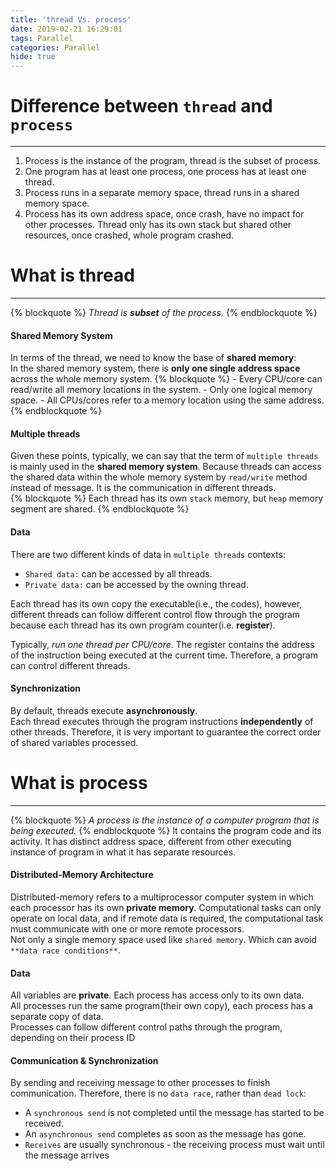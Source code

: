 ```yaml
---
title: 'thread Vs. process'
date: 2019-02-21 16:29:01
tags: Parallel
categories: Parallel
hide: true
---
```


# Difference between `thread` and `process`
---
1. Process is the instance of the program, thread is the subset of process.
2. One program has at least one process, one process has at least one thread.
3. Process runs in a separate memory space, thread runs in a shared memory space.
4. Process has its own address space, once crash, have no impact for other processes. Thread only has its own stack but shared other resources, once crashed, whole program crashed.

# What is thread
---
{% blockquote %}
	*Thread is **subset** of the process.*
{% endblockquote %}

#### Shared Memory System
In terms of the thread, we need to know the base of **shared memory**:  
In the shared memory system, there is **only one single address space** across the whole memory system.
{% blockquote %}
	- Every CPU/core can read/write all memory locations in the system.
	- Only one logical memory space.
	- All CPUs/cores refer to a memory location using the same address.
{% endblockquote %}
#### Multiple threads
Given these points, typically, we can say that the term of `multiple threads` is mainly used in the **shared memory system**. Because threads can access the shared data within the whole memory system by `read/write` method instead of message. It is the communication in different threads.  
{% blockquote %}
	Each thread has its own `stack` memory, but `heap` memory segment are shared.
{% endblockquote %}
#### Data
There are two different kinds of data in `multiple threads` contexts:
- `Shared data:` can be accessed by all threads.
- `Private data:` can be accessed by the owning thread.

Each thread has its own copy the executable(i.e., the codes), however, different threads can follow different control flow through the program because each thread has its own program counter(i.e. **register**).
  
Typically, *run one thread per CPU/core*. The register contains the address of the instruction being executed at the current time. Therefore, a program can control different threads.

#### Synchronization
By default, threads execute **asynchronously**.  
Each thread executes through the program instructions **independently** of other threads. Therefore, it is very important to guarantee the correct order of shared variables processed.

# What is process
---
{% blockquote %}
	*A process is the instance of a computer program that is being executed.*
{% endblockquote %}
It contains the program code and its activity. It has distinct address space, different from other executing instance of program in what it has separate resources.

#### Distributed-Memory Architecture
Distributed-memory refers to a multiprocessor computer system in which each processor has its own **private memory**. Computational tasks can only operate on local data, and if remote data is required, the computational task must communicate with one or more remote processors.  
Not only a single memory space used like `shared memory`. Which can avoid `**data race conditions**`.

#### Data
All variables are **private**. Each process has access only to its own data.  
All processes run the same program(their own copy), each process has a separate copy of data.  
Processes can follow different control paths through the program, depending on their process ID

#### Communication & Synchronization
By sending and receiving message to other processes to finish communication. Therefore, there is no `data race`, rather than `dead lock`:
- A `synchronous send` is not completed until the message has started to be received.
- An `asynchronous send` completes as soon as the message has gone.
- `Receives` are usually synchronous - the receiving process must wait until the message arrives





















